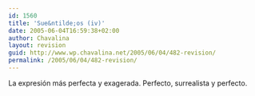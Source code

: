 ```yaml
---
id: 1560
title: 'Sue&ntilde;os (iv)'
date: 2005-06-04T16:59:38+02:00
author: Chavalina
layout: revision
guid: http://www.wp.chavalina.net/2005/06/04/482-revision/
permalink: /2005/06/04/482-revision/
---
```

La expresi&oacute;n más perfecta y exagerada. Perfecto, surrealista y perfecto.